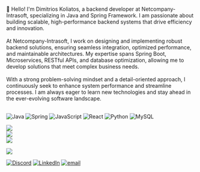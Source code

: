 <br>👋 Hello! I'm Dimitrios Koliatos, a backend developer at Netcompany-Intrasoft, specializing in Java and Spring Framework. I am passionate about building scalable, high-performance backend systems that drive efficiency and innovation.<br><br>At Netcompany-Intrasoft, I work on designing and implementing robust backend solutions, ensuring seamless integration, optimized performance, and maintainable architectures. My expertise spans Spring Boot, Microservices, RESTful APIs, and database optimization, allowing me to develop solutions that meet complex business needs.<br><br>With a strong problem-solving mindset and a detail-oriented approach, I continuously seek to enhance system performance and streamline processes. I am always eager to learn new technologies and stay ahead in the ever-evolving software landscape.<br><br>



![Java](https://img.shields.io/badge/java-%23ED8B00.svg?style=for-the-badge&logo=openjdk&logoColor=white) ![Spring](https://img.shields.io/badge/spring-%236DB33F.svg?style=for-the-badge&logo=spring&logoColor=white) ![JavaScript](https://img.shields.io/badge/javascript-%23323330.svg?style=for-the-badge&logo=javascript&logoColor=%23F7DF1E) ![React](https://img.shields.io/badge/react-%2320232a.svg?style=for-the-badge&logo=react&logoColor=%2361DAFB) ![Python](https://img.shields.io/badge/python-3670A0?style=for-the-badge&logo=python&logoColor=ffdd54) ![MySQL](https://img.shields.io/badge/mysql-4479A1.svg?style=for-the-badge&logo=mysql&logoColor=white)

![](https://github-readme-stats.vercel.app/api?username=DimitriosKoliat&theme=dark&hide_border=false&include_all_commits=true&count_private=true)<br/>
![](https://github-readme-streak-stats.herokuapp.com/?user=DimitriosKoliat&theme=dark&hide_border=false)<br/>
![](https://github-readme-stats.vercel.app/api/top-langs/?username=DimitriosKoliat&theme=dark&hide_border=false&include_all_commits=true&count_private=true&layout=compact)

[![](https://visitcount.itsvg.in/api?id=DimitriosKoliat&icon=0&color=0)](https://visitcount.itsvg.in)

[![Discord](https://img.shields.io/badge/Discord-%237289DA.svg?logo=discord&logoColor=white)](https://discord.gg/kradoras#4478) [![LinkedIn](https://img.shields.io/badge/LinkedIn-%230077B5.svg?logo=linkedin&logoColor=white)](https://linkedin.com/in/https://www.linkedin.com/in/dimitrios-koliatos/) [![email](https://img.shields.io/badge/Email-D14836?logo=gmail&logoColor=white)](mailto:dimikoliat@gmail.com) 
